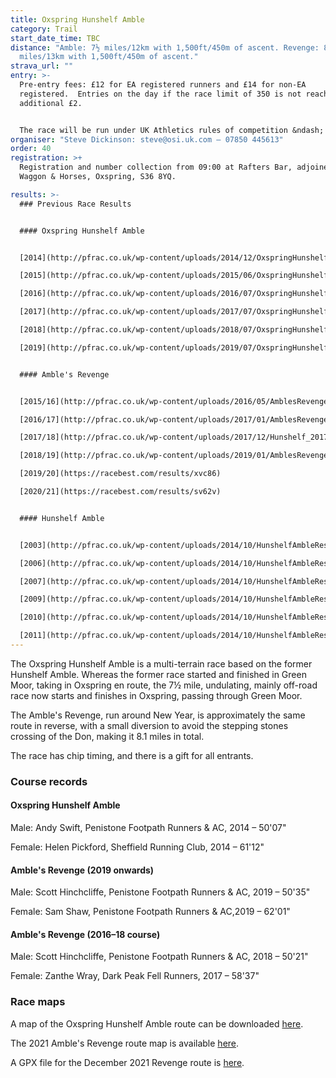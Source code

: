 ```yaml
---
title: Oxspring Hunshelf Amble
category: Trail
start_date_time: TBC
distance: "Amble: 7½ miles/12km with 1,500ft/450m of ascent. Revenge: 8.1
  miles/13km with 1,500ft/450m of ascent."
strava_url: ""
entry: >-
  Pre-entry fees: £12 for EA registered runners and £14 for non-EA
  registered.  Entries on the day if the race limit of 350 is not reached for an
  additional £2.


  The race will be run under UK Athletics rules of competition &ndash; Multi-Terrain permit applied for. Minimum age to enter is 17 on the day of the race.
organiser: "Steve Dickinson: steve@osi.uk.com – 07850 445613"
order: 40
registration: >+
  Registration and number collection from 09:00 at Rafters Bar, adjoined to the
  Waggon & Horses, Oxspring, S36 8YQ.

results: >-
  ### Previous Race Results


  #### Oxspring Hunshelf Amble


  [2014](http://pfrac.co.uk/wp-content/uploads/2014/12/OxspringHunshelfAmbleResults2014.pdf)

  [2015](http://pfrac.co.uk/wp-content/uploads/2015/06/OxspringHunshelfAmbleResults2015.pdf)

  [2016](http://pfrac.co.uk/wp-content/uploads/2016/07/OxspringHunshelfAmbleResults2016.pdf)

  [2017](http://pfrac.co.uk/wp-content/uploads/2017/07/OxspringHunshelfAmbleResults2017.pdf)

  [2018](http://pfrac.co.uk/wp-content/uploads/2018/07/OxspringHunshelfAmbleResults2018.pdf)

  [2019](http://pfrac.co.uk/wp-content/uploads/2019/07/OxspringHunshelfAmbleResults2019.pdf)


  #### Amble's Revenge


  [2015/16](http://pfrac.co.uk/wp-content/uploads/2016/05/AmblesRevengeResults2016.pdf)

  [2016/17](http://pfrac.co.uk/wp-content/uploads/2017/01/AmblesRevengeResults2017.pdf)

  [2017/18](http://pfrac.co.uk/wp-content/uploads/2017/12/Hunshelf_2017_12_31.pdf)

  [2018/19](http://pfrac.co.uk/wp-content/uploads/2019/01/AmblesRevengeResults2018.pdf)

  [2019/20](https://racebest.com/results/xvc86)

  [2020/21](https://racebest.com/results/sv62v)


  #### Hunshelf Amble


  [2003](http://pfrac.co.uk/wp-content/uploads/2014/10/HunshelfAmbleResults2003.pdf)

  [2006](http://pfrac.co.uk/wp-content/uploads/2014/10/HunshelfAmbleResults2006.pdf)

  [2007](http://pfrac.co.uk/wp-content/uploads/2014/10/HunshelfAmbleResults2007.pdf)

  [2009](http://pfrac.co.uk/wp-content/uploads/2014/10/HunshelfAmbleResults2009.pdf)

  [2010](http://pfrac.co.uk/wp-content/uploads/2014/10/HunshelfAmbleResults2010.pdf)

  [2011](http://pfrac.co.uk/wp-content/uploads/2014/10/HunshelfAmbleResults2011.pdf)
---
```

The Oxspring Hunshelf Amble is a multi-terrain race based on the former Hunshelf Amble. Whereas the former race started and finished in Green Moor, taking in Oxspring en route, the 7½ mile, undulating, mainly off-road race now starts and finishes in Oxspring, passing through Green Moor.

The Amble's Revenge, run around New Year, is approximately the same route in reverse, with a small diversion to avoid the stepping stones crossing of the Don, making it 8.1 miles in total.

The race has chip timing, and there is a gift for all entrants.

### Course records

#### Oxspring Hunshelf Amble

Male: Andy Swift, Penistone Footpath Runners & AC, 2014 &ndash; 50'07"

Female: Helen Pickford, Sheffield Running Club, 2014 &ndash; 61'12"

#### Amble's Revenge (2019 onwards)

Male: Scott Hinchcliffe, Penistone Footpath Runners & AC, 2019 &ndash; 50'35"

Female: Sam Shaw, Penistone Footpath Runners & AC,2019 &ndash; 62'01"

#### Amble's Revenge (2016&ndash;18 course)

Male: Scott Hinchcliffe, Penistone Footpath Runners & AC, 2018 &ndash; 50'21"

Female: Zanthe Wray, Dark Peak Fell Runners, 2017 &ndash; 58'37"

### Race maps

A map of the Oxspring Hunshelf Amble route can be downloaded [here](http://pfrac.co.uk/club-races/oxspring-hunshelf-amble/oxspring-hunshelf-amble-route-map).

The 2021 Amble's Revenge route map is available [here](http://pfrac.co.uk/club-races/oxspring-hunshelf-amble/ambles-revenge-route-2021/).

A GPX file for the December 2021 Revenge route is [here](http://results.pfrac.co.uk/BB_gpx_files/Ambles_Revenge_2021.gpx).